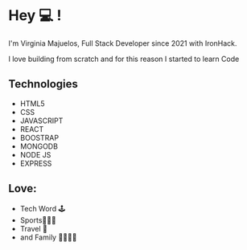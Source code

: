 # Hey 💻 !

I'm Virginia Majuelos, Full Stack Developer since 2021 with IronHack.


I love building from scratch and for this reason I started to learn Code 

## Technologies
* HTML5
* CSS
* JAVASCRIPT
* REACT
* BOOSTRAP
* MONGODB
* NODE JS
* EXPRESS

## Love:

* Tech Word 🕹
* Sports🏄🏻‍♀️
* Travel 🚌
* and Family 👨‍👩‍👦‍👦
